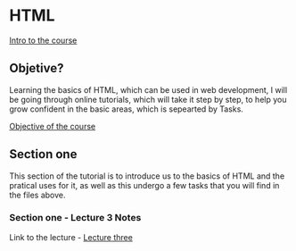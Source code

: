 # HTML

[Intro to the course](https://www.udemy.com/learn-html5-programming-from-scratch/learn/v4/t/lecture/2120422?start=0)

## Objetive?

Learning the basics of HTML, which can be used in web development, I will be going through online tutorials, which will take it step by step, to help you grow confident in the basic areas, which is sepearted by Tasks. 

[Objective of the course](https://www.udemy.com/learn-html5-programming-from-scratch/learn/v4/t/lecture/247079?start=0)

## Section one

This section of the tutorial is to introduce us to the basics of HTML and the pratical uses for it, as well as this undergo a few tasks that you will find in the files above. 
 
 ### Section one - Lecture 3 Notes 
 
 Link to the lecture - [Lecture three](https://www.udemy.com/learn-html5-programming-from-scratch/learn/v4/t/lecture/235751?start=0)
